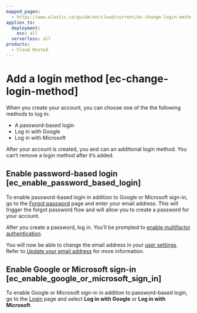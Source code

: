 ```yaml
---
mapped_pages:
  - https://www.elastic.co/guide/en/cloud/current/ec-change-login-method.html
applies_to:
  deployment:
    ess: all
  serverless: all
products:
  - Cloud Hosted
---
```


# Add a login method [ec-change-login-method]

When you create your account, you can choose one of the the following methods to log in:

* A password-based login
* Log in with Google
* Log in with Microsoft

After your account is created, you and can an additional login method. You can’t remove a login method after it’s added.

## Enable password-based login [ec_enable_password_based_login]

To enable password-based login in addition to Google or Microsoft sign-in, go to the [Forgot password](https://cloud.elastic.co/forgot) page and enter your email address. This will trigger the forgot password flow and will allow you to create a password for your account.

After you create a password, log in. You’ll be prompted to [enable multifactor authentication](multifactor-authentication.md).

You will now be able to change the email address in your [user settings](https://cloud.elastic.co/user/settings). Refer to [Update your email address](/cloud-account/update-your-email-address.md) for more information.

## Enable Google or Microsoft sign-in [ec_enable_google_or_microsoft_sign_in]

To enable Google or Microsoft sign-in in addition to password-based login, go to the [Login](https://cloud.elastic.co/login) page and select **Log in with Google** or **Log in with Microsoft**.


